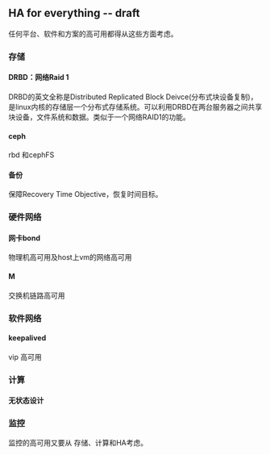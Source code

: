 ## HA for everything -- draft

任何平台、软件和方案的高可用都得从这些方面考虑。

### 存储

#### DRBD：网络Raid 1

DRBD的英文全称是Distributed Replicated Block Deivce(分布式块设备复制)，是linux内核的存储层一个分布式存储系统。可以利用DRBD在两台服务器之间共享块设备，文件系统和数据。类似于一个网络RAID1的功能。

#### ceph

rbd 和cephFS

#### 备份

保障Recovery Time Objective，恢复时间目标。

### 硬件网络

#### 网卡bond

物理机高可用及host上vm的网络高可用

#### M

交换机链路高可用

### 软件网络

#### keepalived

vip 高可用

### 计算

#### 无状态设计

### 监控

监控的高可用又要从 存储、计算和HA考虑。